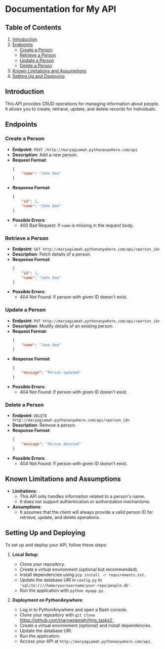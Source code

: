 # Documentation for My API

## Table of Contents
1. [Introduction](#introduction)
2. [Endpoints](#endpoints)
    - [Create a Person](#create-a-person)
    - [Retrieve a Person](#retrieve-a-person)
    - [Update a Person](#update-a-person)
    - [Delete a Person](#delete-a-person)
3. [Known Limitations and Assumptions](#known-limitations-and-assumptions)
4. [Setting Up and Deploying](#setting-up-and-deploying)

## Introduction
This API provides CRUD operations for managing information about people. It allows you to create, retrieve, update, and delete records for individuals.

## Endpoints

### Create a Person
- **Endpoint**: `POST /http://maryagiamah.pythonanywhere.com/api`
- **Description**: Add a new person.
- **Request Format**:
    ```json
    {
        "name": "John Doe"
    }
    ```
- **Response Format**:
    ```json
    {
        "id": 1,
        "name": "John Doe"
    }
    ```
- **Possible Errors**:
    - 400 Bad Request: If `name` is missing in the request body.
  
### Retrieve a Person
- **Endpoint**: `GET http://maryagiamah.pythonanywhere.com/api/<person_id>`
- **Description**: Fetch details of a person.
- **Response Format**:
    ```json
    {
        "id": 1,
        "name": "John Doe"
    }
    ```
- **Possible Errors**:
    - 404 Not Found: If person with given ID doesn't exist.

### Update a Person
- **Endpoint**: `PUT http://maryagiamah.pythonanywhere.com/api/<person_id>`
- **Description**: Modify details of an existing person.
- **Request Format**:
    ```json
    {
        "name": "Jane Doe"
    }
    ```
- **Response Format**:
    ```json
    {
        "message": "Person updated"
    }
    ```
- **Possible Errors**:
    - 404 Not Found: If person with given ID doesn't exist.

### Delete a Person
- **Endpoint**: `DELETE http://maryagiamah.pythonanywhere.com/api/<person_id>`
- **Description**: Remove a person.
- **Response Format**:
    ```json
    {
        "message": "Person deleted"
    }
    ```
- **Possible Errors**:
    - 404 Not Found: If person with given ID doesn't exist.

## Known Limitations and Assumptions
- **Limitations**:
    - This API only handles information related to a person's name.
    - It does not support authentication or authorization mechanisms.
- **Assumptions**:
    - It assumes that the client will always provide a valid person ID for retrieve, update, and delete operations.

## Setting Up and Deploying
To set up and deploy your API, follow these steps:

1. **Local Setup**:
   - Clone your repository.
   - Create a virtual environment (optional but recommended).
   - Install dependencies using `pip install -r requirements.txt`.
   - Update the database URI in `config.py` to `'sqlite:////home/yourusername/your-repo/people.db'`.
   - Run the application with `python myapp.py`.

2. **Deployment on PythonAnywhere**:
   - Log in to PythonAnywhere and open a Bash console.
   - Clone your repository with `git clone `https://github.com/maryagiamah/Hng_tasks2`.
   - Create a virtual environment (optional) and install dependencies.
   - Update the database URI.
   - Run the application.
   - Access your API at `http://maryagiamah.pythonanywhere.com/api`.
